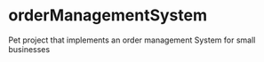 # orderManagementSystem
Pet project that implements an order management System for small businesses
